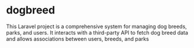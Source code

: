 # dogbreed
This Laravel project is a comprehensive system for managing dog breeds, parks, and users. It interacts with a third-party API to fetch dog breed data and allows associations between users, breeds, and parks
